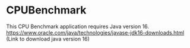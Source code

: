 # CPUBenchmark

This CPU Benchmark application requires Java version 16.
https://www.oracle.com/java/technologies/javase-jdk16-downloads.html (Link to download java version 16)
